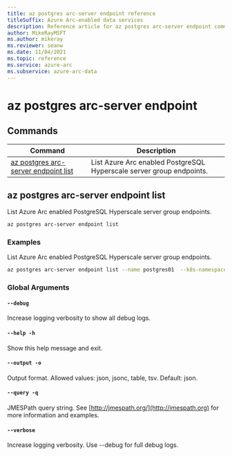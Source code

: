 ```yaml
---
title: az postgres arc-server endpoint reference
titleSuffix: Azure Arc-enabled data services
description: Reference article for az postgres arc-server endpoint commands.
author: MikeRayMSFT
ms.author: mikeray
ms.reviewer: seanw
ms.date: 11/04/2021
ms.topic: reference
ms.service: azure-arc
ms.subservice: azure-arc-data
---
```


# az postgres arc-server endpoint
## Commands
| Command | Description|
| --- | --- |
[az postgres arc-server endpoint list](#az-postgres-arc-server-endpoint-list) | List Azure Arc enabled PostgreSQL Hyperscale server group endpoints.
## az postgres arc-server endpoint list
List Azure Arc enabled PostgreSQL Hyperscale server group endpoints.
```bash
az postgres arc-server endpoint list 
```
### Examples
List Azure Arc enabled PostgreSQL Hyperscale server group endpoints.
```bash
az postgres arc-server endpoint list --name postgres01  --k8s-namespace namespace --use-k8s
```
### Global Arguments
#### `--debug`
Increase logging verbosity to show all debug logs.
#### `--help -h`
Show this help message and exit.
#### `--output -o`
Output format.  Allowed values: json, jsonc, table, tsv.  Default: json.
#### `--query -q`
JMESPath query string. See [http://jmespath.org/](http://jmespath.org) for more information and examples.
#### `--verbose`
Increase logging verbosity. Use --debug for full debug logs.

